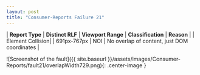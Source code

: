 ```yaml
---
layout: post
title: "Consumer-Reports Failure 21"
---
```

| **Report Type** | **Distinct RLF** | **Viewport Range** | **Classification** | **Reason** |
| Element Collision|  | 691px-767px | NOI | No overlap of content, just DOM coordinates | 

![Screenshot of the fault]({{ site.baseurl }}/assets/images/Consumer-Reports/fault21/overlapWidth729.png){: .center-image }